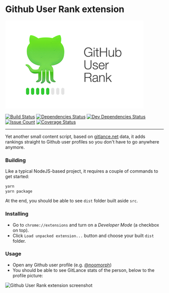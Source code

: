 # Github User Rank extension

![Logo](./src/resources/promo.png)

[![Build Status](https://travis-ci.org/noomorph/github-user-rank-extension.svg?branch=master)](https://travis-ci.org/noomorph/github-user-rank-extension)
[![Dependencies Status](https://david-dm.org/noomorph/github-user-rank-extension/status.svg)](https://david-dm.org/noomorph/github-user-rank-extension)
[![Dev Dependencies Status](https://david-dm.org/noomorph/github-user-rank-extension/dev-status.svg)](https://david-dm.org/noomorph/github-user-rank-extension?type=dev)
[![Issue Count](https://codeclimate.com/github/noomorph/github-user-rank-extension/badges/issue_count.svg)](https://codeclimate.com/github/noomorph/github-user-rank-extension)
[![Coverage Status](https://coveralls.io/repos/github/noomorph/github-user-rank-extension/badge.svg)](https://coveralls.io/github/noomorph/github-user-rank-extension)

<hr />

Yet another small content script, based on [gitlance.net](http://beta.gitlance.net) data,
it adds rankings straight to Github user profiles so you don't have to go anywhere anymore.

### Building

Like a typical NodeJS-based project, it requires a couple of commands to get started:

```
yarn
yarn package
```

At the end, you should be able to see `dist` folder built aside `src`.

### Installing

* Go to `chrome://extensions` and turn on a *Developer Mode* (a checkbox on top).
* Click `Load unpacked extension...` button and choose your built `dist` folder.

### Usage

* Open any Github user profile (e.g. [@noomorph](https://github.com/noomorph))
* You should be able to see GitLance stats of the person, below to the profile picture:

![Github User Rank extension screenshot](https://github.com/noomorph/github-user-rank-extension/raw/master/docs/images/profile-screenshot.png "Github User Rank extension screenshot")
